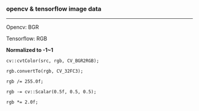 ### opencv & tensorflow image data

---

Opencv: BGR

Tensorflow: RGB

**Normalized to -1~1**

```
cv::cvtColor(src, rgb, CV_BGR2RGB);

rgb.convertTo(rgb, CV_32FC3);

rgb /= 255.0f;

rgb -= cv::Scalar(0.5f, 0.5, 0.5);

rgb *= 2.0f;
```